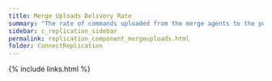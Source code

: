 ```yaml
---
title: Merge Uploads Delivery Rate
summary: "The rate of commands uploaded from the merge agents to the publishers. This rate includes all updates, inserts and deletes."
sidebar: c_replication_sidebar
permalink: replication_component_mergeuploads.html
folder: ConnectReplication
---
```



{% include links.html %}
